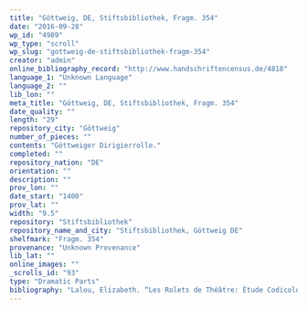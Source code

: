 ```yaml
---
title: "Göttweig, DE, Stiftsbibliothek, Fragm. 354"
date: "2016-09-28"
wp_id: "4989"
wp_type: "scroll"
wp_slug: "gottweig-de-stiftsbibliothek-fragm-354"
creator: "admin"
online_bibliography_record: "http://www.handschriftencensus.de/4818"
language_1: "Unknown Language"
language_2: ""
lib_lon: ""
meta_title: "Göttweig, DE, Stiftsbibliothek, Fragm. 354"
date_quality: ""
length: "29"
repository_city: "Göttweig"
number_of_pieces: ""
contents: "Göttweiger Dirigierrolle."
completed: ""
repository_nation: "DE"
orientation: ""
description: ""
prov_lon: ""
date_start: "1400"
prov_lat: ""
width: "9.5"
repository: "Stiftsbibliothek"
repository_name_and_city: "Stiftsbibliothek, Göttweig DE"
shelfmark: "Fragm. 354"
provenance: "Unknown Provenance"
lib_lat: ""
online_images: ""
_scrolls_id: "93"
type: "Dramatic Parts"
bibliography: "Lalou, Elizabeth. “Les Rolets de Théâtre: Étude Codicologique.” In Actes Du 115e Congrès National Des Sociétés Savantes, Avignon, 1990, 51–71. Paris: Editions du CTHS, 1991."
---
```



